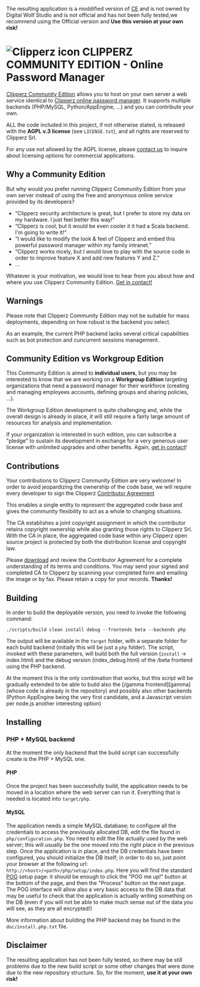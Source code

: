 The resulting application is a moddified version of [CE] and is not owned by Digital Wolf Studio and is not official and has not been fully tested,we recommend using the Official version and **Use this version at your own risk!**

# ![Clipperz icon][icon] CLIPPERZ COMMUNITY EDITION - Online Password Manager


[Clipperz Community Edition][CE] allows you to host on your own server a web service identical to [Clipperz online password manager][clipperz]. It supports multiple backends (PHP/MySQL, Python/AppEngine, …) and you can contribute your own.

ALL the code included in this project, if not otherwise stated, is released with the **AGPL v.3 license**  (see `LICENSE.txt`), and all rights are reserved to Clipperz Srl.

For any use not allowed by the AGPL license, please [contact us][contact] to inquire about licensing options for commercial applications.


## Why a Community Edition

But why would you prefer running Clipperz Community Edition from your own server instead of using the free and anonymous online service provided by its developers?

* “Clipperz security architecture is great, but I prefer to store my data on my hardware. I just feel better this way!”
* “Clipperz is cool, but it would be even cooler it it had a Scala backend. I'm going to write it!"
* “I would like to modify the look & feel of Clipperz and embed this powerful password manager within my family intranet.”
* “Clipperz works nicely, but I would love to play with the source code in order to improve feature X and add new features Y and Z.”
* …

Whatever is your motivation, we would love to hear from you about how and where you use Clipperz Community Edition. [Get in contact!][contact]


## Warnings

Please note that Clipperz Community Edition may not be suitable for mass deployments, depending on how robust is the backend you select. 

As an example, the current PHP backend lacks several critical capabilities such as bot protection and cuncurrent sessions management.


## Community Edition vs Workgroup Edition

This Community Edition is aimed to **individual users**, but you may be interested to know that we are working on a **Workgroup Edition** targeting organizations that need a
password manager for their workforce (creating and managing employees accounts, defining groups and sharing policies, ...).

The Workgroup Edition development is quite challenging and, while the overall design is already in place, it will still require a fairly large amount of resources for analysis and implementation.

If your organization is interested in such edition, you can subscribe a "pledge" to sustain its development in exchange for a very generous user license with unlimited upgrades and other benefits. Again, [get in contact][contact]!


## Contributions

Your contributions to Clipperz Community Edition are very welcome! In order to avoid jeopardizing the ownership of the code base, we will require every developer to sign the Clipperz [Contributor Agreement][CA]

This enables a single entity to represent the aggregated code base and gives the community flexibility to act as a whole to changing situations.

The CA establishes a joint copyright assignment in which the contributor retains copyright ownership while also granting those rights to Clipperz Srl. With the CA in place, the aggregated code base within any Clipperz open source project is protected by both the distribution license and copyright law.

Please [download][CA] and review the Contributor Agreement for a complete understanding of its terms and conditions. You may send your signed and completed CA to Clipperz by scanning your completed form and emailing the image or by fax. Please retain a copy for your records. **Thanks!**


## Building

In order to build the deployable version, you need to invoke the following command:

	./scripts/build clean install debug --frontends beta --backends php

The output will be available in the `target` folder, with a separate folder for each build backend (initially this will be just a `php` folder).
The script, invoked with these parameters, will build both the full version (`install` -> index.html) and the debug version (index_debug.html) of the /beta frontend using the PHP backend.

At the moment this is the only combination that works, but this script will be gradually extended to be able to build also the [/gamma frontend][gamma] (whose code is already in the repository) and possibly also other backends (Python AppEngine being the very first candidate, and a Javascript version per node.js another interesting option)


## Installing

### PHP + MySQL backend

At the moment the only backend that the build script can successfully create is the PHP + MySQL one.

#### PHP
Once the project has been successfully build, the application needs to be moved in a location where the web server can run it. Everything that is needed is located into `target/php`.

#### MySQL
The application needs a simple MySQL database; to configure all the credentials to access the previously allocated DB, edit the file found in `php/configuration.php`. You need to edit the file actually used by the web server; this will usually be the one moved into the right place in the previous step.
Once the application is in place, and the DB credentials have been configured, you should initialize the DB itself; in order to do so, just point your browser at the following url: `http://<host>/<path>/php/setup/index.php`.
Here you will find the standard [POG][pog] setup page: it should be enough to click the "POG me up!" button at the bottom of the page, and then the "Process" button on the next page.
The POG interface will allow also a very basic access to the DB data that may be useful to check that the application is actually writing something on the DB (even if you will not be able to make much sense out of the data you will see, as they are all encrypted!)

More information about building the PHP backend may be found in the `doc/install.php.txt` file.


## Disclaimer

The resulting application has not been fully tested, so there may be still problems due to the new build script or some other changes that were done due to the new repository structure. So, for the moment, **use it at your own risk!**

[icon]: http://0.gravatar.com/avatar/2a9fae49ced80a42830a206f88ea1022?size=100
[CE]: http://clipperz.com/open_source/clipperz_community_edition
[clipperz]: http://www.clipperz.com 
[contact]: http://clipperz.com/contact
[CA]: http://www.clipperz.com/open_source/contributor_agreement
[pog]: http://www.phpobjectgenerator.com/